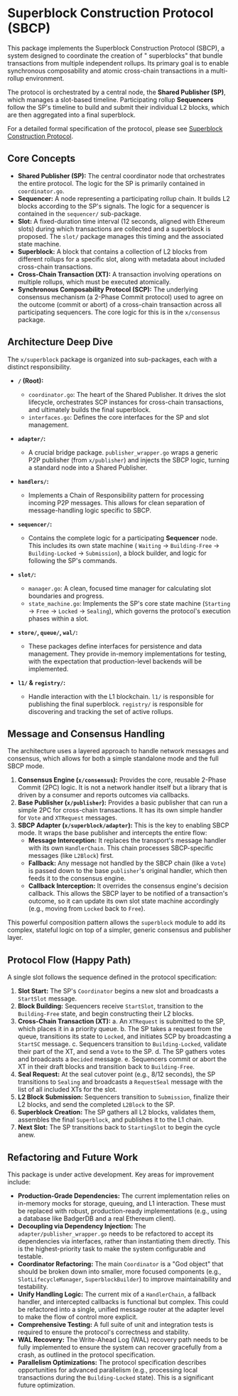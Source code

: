 # Superblock Construction Protocol (SBCP)

This package implements the Superblock Construction Protocol (SBCP), a system designed to coordinate the creation of "
superblocks" that bundle transactions from multiple independent rollups. Its primary goal is to enable synchronous
composability and atomic cross-chain transactions in a multi-rollup environment.

The protocol is orchestrated by a central node, the **Shared Publisher (SP)**, which manages a slot-based timeline.
Participating rollup **Sequencers** follow the SP's timeline to build and submit their individual L2 blocks, which are
then aggregated into a final superblock.

For a detailed formal specification of the protocol, please
see [Superblock Construction Protocol](./../../docs/superblock_construction_protocol.md).

## Core Concepts

- **Shared Publisher (SP):** The central coordinator node that orchestrates the entire protocol. The logic for the SP is
  primarily contained in `coordinator.go`.
- **Sequencer:** A node representing a participating rollup chain. It builds L2 blocks according to the SP's signals.
  The logic for a sequencer is contained in the `sequencer/` sub-package.
- **Slot:** A fixed-duration time interval (12 seconds, aligned with Ethereum slots) during which transactions are
  collected and a superblock is proposed. The `slot/` package manages this timing and the associated state machine.
- **Superblock:** A block that contains a collection of L2 blocks from different rollups for a specific slot, along with
  metadata about included cross-chain transactions.
- **Cross-Chain Transaction (XT):** A transaction involving operations on multiple rollups, which must be executed
  atomically.
- **Synchronous Composability Protocol (SCP):** The underlying consensus mechanism (a 2-Phase Commit protocol) used to
  agree on the outcome (commit or abort) of a cross-chain transaction across all participating sequencers. The core
  logic for this is in the `x/consensus` package.

## Architecture Deep Dive

The `x/superblock` package is organized into sub-packages, each with a distinct responsibility.

- **`/` (Root):**
    - `coordinator.go`: The heart of the Shared Publisher. It drives the slot lifecycle, orchestrates SCP instances for
      cross-chain transactions, and ultimately builds the final superblock.
    - `interfaces.go`: Defines the core interfaces for the SP and slot management.

- **`adapter/`:**
    - A crucial bridge package. `publisher_wrapper.go` wraps a generic P2P publisher (from `x/publisher`) and injects
      the SBCP logic, turning a standard node into a Shared Publisher.

- **`handlers/`:**
    - Implements a Chain of Responsibility pattern for processing incoming P2P messages. This allows for clean
      separation of message-handling logic specific to SBCP.

- **`sequencer/`:**
    - Contains the complete logic for a participating **Sequencer** node. This includes its own state machine (
      `Waiting` -> `Building-Free` -> `Building-Locked` -> `Submission`), a block builder, and logic for following the
      SP's commands.

- **`slot/`:**
    - `manager.go`: A clean, focused time manager for calculating slot boundaries and progress.
    - `state_machine.go`: Implements the SP's core state machine (`Starting` → `Free` → `Locked` → `Sealing`), which
      governs the protocol's execution phases within a slot.

- **`store/`, `queue/`, `wal/`:**
    - These packages define interfaces for persistence and data management. They provide in-memory implementations for
      testing, with the expectation that production-level backends will be implemented.

- **`l1/` & `registry/`:**
    - Handle interaction with the L1 blockchain. `l1/` is responsible for publishing the final superblock. `registry/`
      is responsible for discovering and tracking the set of active rollups.

## Message and Consensus Handling

The architecture uses a layered approach to handle network messages and consensus, which allows for both a simple
standalone mode and the full SBCP mode.

1. **Consensus Engine (`x/consensus`):** Provides the core, reusable 2-Phase Commit (2PC) logic. It is not a network
   handler itself but a library that is driven by a consumer and reports outcomes via callbacks.
2. **Base Publisher (`x/publisher`):** Provides a basic publisher that can run a simple 2PC for cross-chain
   transactions. It has its own simple handler for `Vote` and `XTRequest` messages.
3. **SBCP Adapter (`x/superblock/adapter`):** This is the key to enabling SBCP mode. It wraps the base publisher and
   intercepts the entire flow:
    - **Message Interception:** It replaces the transport's message handler with its own `HandlerChain`. This chain
      processes SBCP-specific messages (like `L2Block`) first.
    - **Fallback:** Any message not handled by the SBCP chain (like a `Vote`) is passed down to the base `publisher`'s
      original handler, which then feeds it to the consensus engine.
    - **Callback Interception:** It overrides the consensus engine's decision callback. This allows the SBCP layer to be
      notified of a transaction's outcome, so it can update its own slot state machine accordingly (e.g., moving from
      `Locked` back to `Free`).

This powerful composition pattern allows the `superblock` module to add its complex, stateful logic on top of a simpler,
generic consensus and publisher layer.

## Protocol Flow (Happy Path)

A single slot follows the sequence defined in the protocol specification:

1. **Slot Start:** The SP's `Coordinator` begins a new slot and broadcasts a `StartSlot` message.
2. **Block Building:** Sequencers receive `StartSlot`, transition to the `Building-Free` state, and begin constructing
   their L2 blocks.
3. **Cross-Chain Transaction (XT):**
   a. An `XTRequest` is submitted to the SP, which places it in a priority queue.
   b. The SP takes a request from the queue, transitions its state to `Locked`, and initiates SCP by broadcasting a
   `StartSC` message.
   c. Sequencers transition to `Building-Locked`, validate their part of the XT, and send a `Vote` to the SP.
   d. The SP gathers votes and broadcasts a `Decided` message.
   e. Sequencers commit or abort the XT in their draft blocks and transition back to `Building-Free`.
4. **Seal Request:** At the seal cutover point (e.g., 8/12 seconds), the SP transitions to `Sealing` and broadcasts a
   `RequestSeal` message with the list of all included XTs for the slot.
5. **L2 Block Submission:** Sequencers transition to `Submission`, finalize their L2 blocks, and send the completed
   `L2Block` to the SP.
6. **Superblock Creation:** The SP gathers all L2 blocks, validates them, assembles the final `Superblock`, and
   publishes it to the L1 chain.
7. **Next Slot:** The SP transitions back to `StartingSlot` to begin the cycle anew.

## Refactoring and Future Work

This package is under active development. Key areas for improvement include:

- **Production-Grade Dependencies:** The current implementation relies on in-memory mocks for storage, queuing, and L1
  interaction. These must be replaced with robust, production-ready implementations (e.g., using a database like
  BadgerDB and a real Ethereum client).
- **Decoupling via Dependency Injection:** The `adapter/publisher_wrapper.go` needs to be refactored to accept its
  dependencies via interfaces, rather than instantiating them directly. This is the highest-priority task to make the
  system configurable and testable.
- **Coordinator Refactoring:** The main `Coordinator` is a "God object" that should be broken down into smaller, more
  focused components (e.g., `SlotLifecycleManager`, `SuperblockBuilder`) to improve maintainability and testability.
- **Unify Handling Logic:** The current mix of a `HandlerChain`, a fallback handler, and intercepted callbacks is
  functional but complex. This could be refactored into a single, unified message router at the adapter level to make
  the flow of control more explicit.
- **Comprehensive Testing:** A full suite of unit and integration tests is required to ensure the protocol's correctness
  and stability.
- **WAL Recovery:** The Write-Ahead Log (WAL) recovery path needs to be fully implemented to ensure the system can
  recover gracefully from a crash, as outlined in the protocol specification.
- **Parallelism Optimizations:** The protocol specification describes opportunities for advanced parallelism (e.g.,
  processing local transactions during the `Building-Locked` state). This is a significant future optimization.
